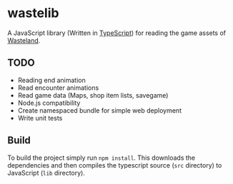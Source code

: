 wastelib
========

A JavaScript library (Written in [TypeScript]) for reading the game assets of [Wasteland].


TODO
----

* Reading end animation
* Read encounter animations
* Read game data (Maps, shop item lists, savegame)
* Node.js compatibility
* Create namespaced bundle for simple web deployment
* Write unit tests


Build
-----

To build the project simply run `npm install`. This downloads the dependencies and then compiles the typescript source
(`src` directory) to JavaScript (`lib` directory).

[TypeScript]: https://www.typescriptlang.org/
[Wasteland]: https://en.wikipedia.org/wiki/Wasteland_(video_game)
